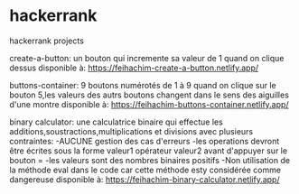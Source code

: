 # hackerrank
hackerrank projects

create-a-button:
un bouton qui incremente sa valeur de 1 quand on clique dessus disponible à:
https://feihachim-create-a-button.netlify.app/

buttons-container:
9 boutons numérotés de 1 à 9
quand on clique sur le bouton 5,les valeurs des autrs boutons changent dans le sens des aiguilles d'une montre disponible à:
https://feihachim-buttons-container.netlify.app/

binary calculator:
une calculatrice binaire qui effectue les additions,soustractions,multiplications et divisions avec plusieurs contraintes:
-AUCUNE gestion des cas d'erreurs
-les operations devront être écrites sous la forme valeur1 opérateur valeur2 avant d'appuyer sur le bouton =
-les valeurs sont des nombres binaires positifs
-Non utilisation de la méthode eval dans le code car cette méthode esty considérée comme dangereuse
disponible à:
https://feihachim-binary-calculator.netlify.app/
